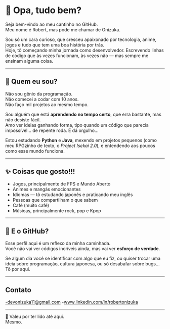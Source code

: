 # 👋 Opa, tudo bem?

Seja bem-vindo ao meu cantinho no GitHub.  
Meu nome é Robert, mas pode me chamar de Onizuka.

Sou só um cara curioso, que cresceu apaixonado por tecnologia, anime, jogos e tudo que tem uma boa história por trás.  
Hoje, tô começando minha jornada como desenvolvedor. Escrevendo linhas de código que às vezes funcionam, às vezes não — mas sempre me ensinam alguma coisa.

---

## 💭 Quem eu sou?

Não sou gênio da programação.  
Não comecei a codar com 10 anos.  
Não faço mil projetos ao mesmo tempo.

Sou alguém que está **aprendendo no tempo certo**, que erra bastante, mas não desiste fácil.  
Amo ver ideias ganhando forma, tipo quando um código que parecia impossível… de repente roda. E dá orgulho...

Estou estudando **Python** e **Java**, mexendo em projetos pequenos (como meu RPGzinho de texto, o *Project Isekai 2.0*), e entendendo aos poucos como esse mundo funciona.

---

## ✨ Coisas que gosto!!!

- Jogos, principalmente de FPS e Mundo Aberto
- Animes e mangás emocionantes
- Idiomas — tô estudando japonês e praticando meu inglês
- Pessoas que compartilham o que sabem
- Café (muito café)
- Músicas, principalmente rock, pop e Kpop
---

## 🚀 E o GitHub?

Esse perfil aqui é um reflexo da minha caminhada.  
Você não vai ver códigos incríveis ainda, mas vai ver **esforço de verdade**.

Se algum dia você se identificar com algo que eu fiz, ou quiser trocar uma ideia sobre programação, cultura japonesa, ou só desabafar sobre bugs...  
Tô por aqui.

---
## Contato

-devonizuka11@gmail.com
-www.linkedin.com/in/robertonizuka

---
🧡 Valeu por ter lido até aqui.  
Mesmo.  
